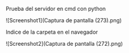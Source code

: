 Prueba del servidor en cmd con python

![Screenshot1](Captura de pantalla (273).png)

Indice de la carpeta en el navegador

![Screenshot2](Captura de pantalla (272).png)

